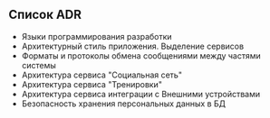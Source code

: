 ## Список ADR
- Языки программирования разработки
- Архитектурный стиль приложения. Выделение сервисов
- Форматы и протоколы обмена сообщениями между частями системы
- Архитектура сервиса "Социальная сеть" 
- Архитектура сервиса "Тренировки"
- Архитектура сервиса интеграции с Внешними устройствами
- Безопасность хранения персональных данных в БД
